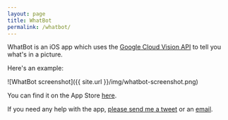```yaml
---
layout: page
title: WhatBot
permalink: /whatbot/
---
```


WhatBot is an iOS app which uses the [Google Cloud Vision API](https://cloud.google.com/vision/) to tell you what's in a picture.

Here's an example:

![WhatBot screenshot]({{ site.url }}/img/whatbot-screenshot.png)

You can find it on the App Store [here]().

If you need any help with the app, [please send me a tweet](twitter.com/taylorwmitchell) or an [email](mailto:taylor@ponchochap.com).